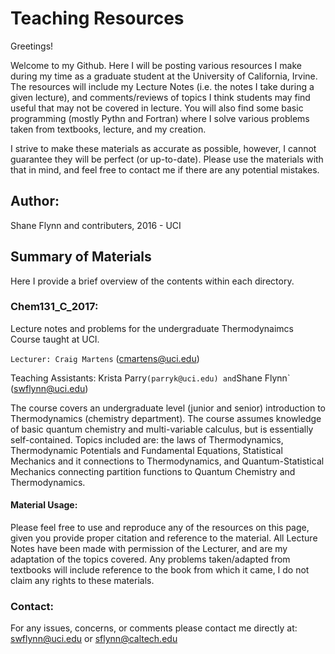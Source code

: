 # Teaching Resources
Greetings!

Welcome to my Github. 
Here I will be posting various resources I make during my time as a graduate student at the University of California, Irvine. 
The resources will include my Lecture Notes (i.e. the notes I take during a given lecture), and comments/reviews of topics I think students may find useful that may not be covered in lecture. 
You will also find some basic programming (mostly Pythn and Fortran) where I solve various problems taken from textbooks, lecture, and my creation. 

I strive to make these materials as accurate as possible, however, I cannot guarantee they will be perfect (or up-to-date). 
Please use the materials with that in mind, and feel free to contact me if there are any potential mistakes. 

## Author:
Shane Flynn and contributers, 2016 - UCI

## Summary of Materials
Here I provide a brief overview of the contents within each directory. 

### Chem131_C_2017:
Lecture notes and problems for the undergraduate Thermodynaimcs Course taught at UCI. 

`Lecturer: Craig Martens` (cmartens@uci.edu)

Teaching Assistants: Krista Parry` (parryk@uci.edu) and `Shane Flynn` (swflynn@uci.edu)

The course covers an undergraduate level (junior and senior) introduction to Thermodynamics (chemistry department). 
The course assumes knowledge of basic quantum chemistry and multi-variable calculus, but is essentially self-contained. 
Topics included are: the laws of Thermodynamics, Thermodynamic Potentials and Fundamental Equations, Statistical Mechanics and it connections to Thermodynamics, and Quantum-Statistical Mechanics connecting partition functions to Quantum Chemistry and Thermodynamics. 

#### Material Usage:
Please feel free to use and reproduce any of the resources on this page, given you provide proper citation and reference to the material. 
All Lecture Notes have been made with permission of the Lecturer, and are my adaptation of the topics covered. 
Any problems taken/adapted from textbooks will include reference to the book from which it came, I do not claim any rights to these materials. 

### Contact:
For any issues, concerns, or comments please contact me directly at:
swflynn@uci.edu or sflynn@caltech.edu
